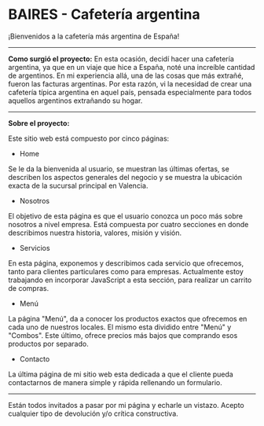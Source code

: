 # BAIRES - Cafetería argentina

¡Bienvenidos a la cafetería más argentina de España!
***

**Como surgió el proyecto:**
En esta ocasión, decidí hacer una cafetería argentina, ya que en un viaje que hice a España, noté una increíble cantidad de argentinos. En mi experiencia allá, una de las cosas que más extrañé, fueron las facturas argentinas. Por esta razón, vi la necesidad de crear una cafetería típica argentina en aquel país, pensada especialmente para todos aquellos argentinos extrañando su hogar. 
***

**Sobre el proyecto:**

Este sitio web está compuesto por cinco páginas:

* Home

Se le da la bienvenida al usuario, se muestran las últimas ofertas, se describen los aspectos generales del negocio y se muestra la ubicación exacta de la sucursal principal en Valencia.

* Nosotros

El objetivo de esta página es que el usuario conozca un poco más sobre nosotros a nivel empresa. Está compuesta por cuatro secciones en donde describimos nuestra historia, valores, misión y visión.

* Servicios

En esta página, exponemos y describimos cada servicio que ofrecemos, tanto para clientes particulares como para empresas. Actualmente estoy trabajando en incorporar JavaScript a esta sección, para realizar un carrito de compras.

* Menú

La página "Menú", da a conocer los productos exactos que ofrecemos en cada uno de nuestros locales. El mismo esta dividido entre "Menú" y "Combos". Este último, ofrece precios más bajos que comprando esos productos por separado.

* Contacto

La última página de mi sitio web esta dedicada a que el cliente pueda contactarnos de manera simple y rápida rellenando un formulario. 
***

Están todos invitados a pasar por mi página y echarle un vistazo. Acepto cualquier tipo de devolución y/o crítica constructiva.

